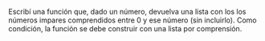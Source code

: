 Escribí una función que, dado un número, devuelva una lista con los los números impares comprendidos entre 0 y ese número (sin incluirlo). Como condición, la función se debe construir con una lista por comprensión.